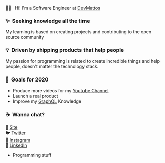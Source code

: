 🖖🏼 &nbsp; Hi! I'm a Software Engineer at [DevMattos](https://devmattos.cf/)

### ✨&nbsp; Seeking knowledge all the time

My learning is based on creating projects and contributing to the open source community

### 💡&nbsp; Driven by shipping products that help people

My passion for programming is related to create incredible things and help people, doesn't matter the technology stack.

### 🔭&nbsp; Goals for 2020

- Produce more videos for my [Youtube Channel](https://www.youtube.com/channel/UCJzlswqP9XSUGWzbVVfnP-A?view_as=subscriber)
- Launch a real product
- Improve my [GraphQL](https://graphql.org/) Knowledge

### ☕️&nbsp; Wanna chat?

🚀 [Site](https://rafaelmatos.cf) <br>
🐦 [Twitter](https://twitter.com/DevMattos) <br>
📸 [Instagram](https://www.instagram.com/rafs_006) <br>
💼 [LinkedIn](https://www.linkedin.com/in/rafael-araújo-matos-219044155/) <br>

- Programming stuff
